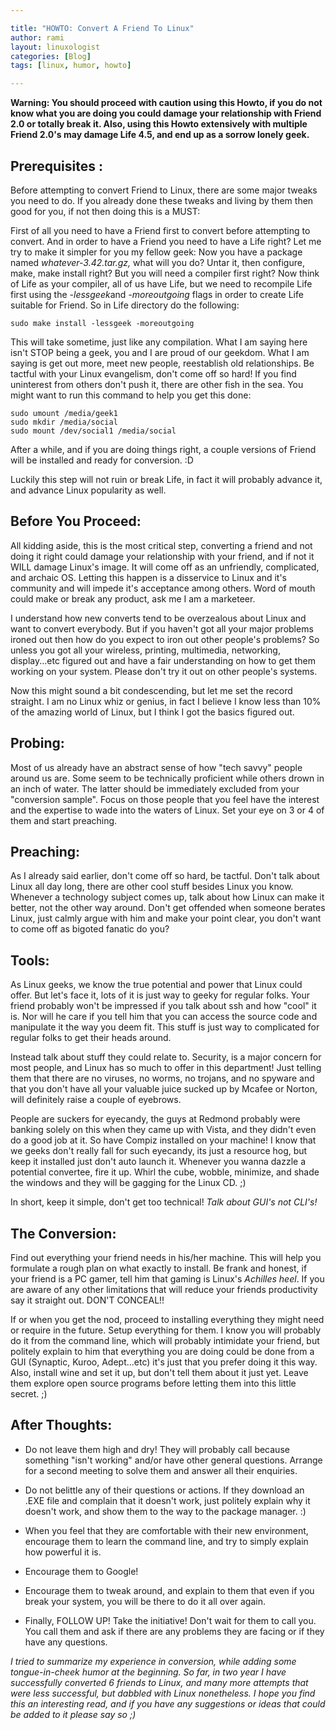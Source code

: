 ```yaml
---

title: "HOWTO: Convert A Friend To Linux"
author: rami
layout: linuxologist 
categories: [Blog]
tags: [linux, humor, howto]

---
```


**Warning: You should proceed with caution using this Howto, if you do not know what you are doing you could damage your relationship with Friend 2.0 or totally break it. Also, using this Howto extensively with multiple Friend 2.0's may damage Life 4.5, and end up as a sorrow lonely geek.**

## Prerequisites :

Before attempting to convert Friend to Linux, there are some major tweaks you need to do. If you already done these tweaks and living by them then good for you, if not then doing this is a MUST:

First of all you need to have a Friend first to convert before attempting to convert. And in order to have a Friend you need to have a Life right? Let me try to make it simpler for you my fellow geek: Now you have a package named *whatever-3.42.tar.gz,* what will you do? Untar it, then configure, make, make install right? But you will need a compiler first right? Now think of Life as your compiler, all of us have Life, but we need to recompile Life first using the *-lessgeek*and *-moreoutgoing* flags in order to create Life suitable for Friend. So in Life directory do the following: 
  

    sudo make install -lessgeek -moreoutgoing

This will take sometime, just like any compilation. What I am saying here isn't STOP being a geek, you and I are proud of our geekdom. What I am saying is get out more, meet new people, reestablish old relationships. Be tactful with your Linux evangelism, don't come off so hard! If you find uninterest from others don't push it, there are other fish in the sea. You might want to run this command to help you get this done:

    sudo umount /media/geek1 
    sudo mkdir /media/social
    sudo mount /dev/social1 /media/social

After a while, and if you are doing things right, a couple versions of Friend will be installed and ready for conversion. :D

Luckily this step will not ruin or break Life, in fact it will probably advance it, and advance Linux popularity as well.  

## Before You Proceed:

All kidding aside, this is the most critical step, converting a friend and not doing it right could damage your relationship with your friend, and if not it WILL damage Linux's image. It will come off as an unfriendly, complicated, and archaic OS. Letting this happen is a disservice to Linux and it's community and will impede it's acceptance among others. Word of mouth could make or break any product, ask me I am a marketeer.

I understand how new converts tend to be overzealous about Linux and want to convert everybody. But if you haven't got all your major problems ironed out then how do you expect to iron out other people's problems? So unless you got all your wireless, printing, multimedia, networking, display...etc figured out and have a fair understanding on how to get them working on your system. Please don't try it out on other people's systems.

Now this might sound a bit condescending, but let me set the record straight. I am no Linux whiz or genius, in fact I believe I know less than 10% of the amazing world of Linux, but I think I got the basics figured out.

## Probing:

Most of us already have an abstract sense of how "tech savvy" people around us are. Some seem to be technically proficient while others drown in an inch of water. The latter should be immediately excluded from your "conversion sample". Focus on those people that you feel have the interest and the expertise to wade into the waters of Linux. Set your eye on 3 or 4 of them and start preaching.

## Preaching:

As I already said earlier, don't come off so hard, be tactful. Don't talk about Linux all day long, there are other cool stuff besides Linux you know. Whenever a technology subject comes up, talk about how Linux can make it better, not the other way around. Don't get offended when someone berates Linux, just calmly argue with him and make your point clear, you don't want to come off as bigoted fanatic do you?

## Tools:

As Linux geeks, we know the true potential and power that Linux could offer. But let's face it, lots of it is just way to geeky for regular folks. Your friend probably won't be impressed if you talk about ssh and how "cool" it is. Nor will he care if you tell him that you can access the source code and manipulate it the way you deem fit. This stuff is just way to complicated for regular folks to get their heads around.

Instead talk about stuff they could relate to. Security, is a major concern for most people, and Linux has so much to offer in this department! Just telling them that there are no viruses, no worms, no trojans, and no spyware and that you don't have all your valuable juice sucked up by Mcafee or Norton, will definitely raise a couple of eyebrows.

People are suckers for eyecandy, the guys at Redmond probably were banking solely on this when they came up with Vista, and they didn't even do a good job at it. So have Compiz installed on your machine! I know that we geeks don't really fall for such eyecandy, its just a resource hog, but keep it installed just don't auto launch it. Whenever you wanna dazzle a potential convertee, fire it up. Whirl the cube, wobble, minimize, and shade the windows and they will be gagging for the Linux CD. ;)

In short, keep it simple, don't get too technical! *Talk about GUI's not CLI's!*


## The Conversion:

Find out everything your friend needs in his/her machine. This will help you formulate a rough plan on what exactly to install. Be frank and honest, if your friend is a PC gamer, tell him that gaming is Linux's *Achilles heel*. If you are aware of any other limitations that will reduce your friends productivity say it straight out. DON'T CONCEAL!!

If or when you get the nod, proceed to installing everything they might need or require in the future. Setup everything for them. I know you will probably do it from the command line, which will probably intimidate your friend, but politely explain to him that everything you are doing could be done from a GUI (Synaptic, Kuroo, Adept...etc) it's just that you prefer doing it this way. Also, install wine and set it up, but don't tell them about it just yet. Leave them explore open source programs before letting them into this little secret. ;)

## After Thoughts:

- Do not leave them high and dry! They will probably call because something "isn't working" and/or have other general questions. Arrange for a second meeting to solve them and answer all their enquiries.

- Do not belittle any of their questions or actions. If they download an .EXE file and complain that it doesn't work, just politely explain why it doesn't work, and show them to the way to the package manager. :)

- When you feel that they are comfortable with their new environment, encourage them to learn the command line, and try to simply explain how powerful it is.

- Encourage them to Google!

- Encourage them to tweak around, and explain to them that even if you break your system, you will be there to do it all over again.

- Finally, FOLLOW UP! Take the initiative! Don't wait for them to call you. You call them and ask if there are any problems they are facing or if they have any questions.

*I tried to summarize my experience in conversion, while adding some tongue-in-cheek humor at the beginning. So far, in two year I have successfully converted 6 friends to Linux, and many more attempts that were less successful, but dabbled with Linux nonetheless. I hope you find this an interesting read, and if you have any suggestions or ideas that could be added to it please say so ;)*

